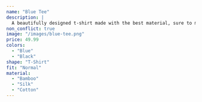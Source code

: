 ```yaml
---
name: "Blue Tee"
description: |
  A beautifully designed t-shirt made with the best material, sure to make you feel like a rockstar.
non_conflict: true
image: "/images/blue-tee.png"
price: 49.99
colors:
  - "Blue"
  - "Black"
shape: "T-Shirt"
fit: "Normal"
material:
  - "Bamboo"
  - "Silk"
  - "Cotton"
---
```

